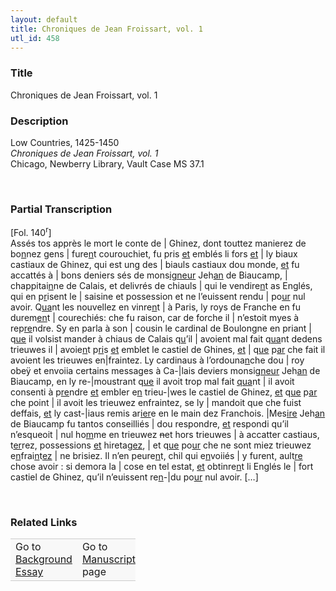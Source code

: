 ```yaml
---  
layout: default  
title: Chroniques de Jean Froissart, vol. 1  
utl_id: 458
---
```


### Title

Chroniques de Jean Froissart, vol. 1

### Description

<p>Low Countries, 1425-1450<br /><em>Chroniques de Jean Froissart, vol. 1</em><br />
Chicago, Newberry Library, Vault Case MS 37.1</p>
<p> </p>


### Partial Transcription

<p>[Fol. 140<sup>r</sup>]<br />
Assés tos apprès le mort le conte de | Ghinez, dont touttez manierez de bo<u>n</u>nez gens | fure<u>n</u>t courouchiet, fu pris <u>et</u> emblés li fors <u>et</u> | ly biaux castiaux de Ghinez, qui est ung des | biauls castiaux dou monde, <u>et</u> fu accattés à | bons deniers sés de mons<u>igneur</u> Jeh<u>an</u> de Biaucamp, | chappitai<u>n</u>ne de Calais, et delivrés de chiauls | qui le vendire<u>n</u>t as Englés, qui en p<u>r</u>isent le | saisine et possession et ne l’euissent rendu | po<u>ur</u> nul avoir. Q<u>ua</u>nt les nouvellez en vinre<u>n</u>t | à Paris, ly roys de Franche en fu durem<u>en</u>t | courechiés: che fu raison, car de forche il | n’estoit myes à rep<u>re</u>ndre. Sy en parla à son | cousin le cardinal de Boulongne en priant | q<u>ue</u> il volsist mander à chiaus de Calais q<u>u</u>’il | avoient mal fait q<u>ua</u>nt dedens trieuwes il | avoie<u>n</u>t p<u>ri</u>s <u>et</u> emblet le castiel de Ghines, <u>et</u> | q<u>ue</u> p<u>ar</u> che fait il avoient les trieuwes en|fraintez. Ly cardinaus à l’ordouna<u>n</u>che dou | roy obeÿ et envoiia certains messages à Ca-|lais deviers monsi<u>gneur</u> Jeh<u>an</u> de Biaucamp, en ly re-|moustrant q<u>ue</u> il avoit trop mal fait <u>qua</u>nt | il avoit consenti à p<u>re</u>ndre <u>et</u> embler e<u>n</u> trieu-|wes le castiel de Ghinez, <u>et</u> q<u>ue</u> p<u>ar </u>che point | il avoit les trieuwez enfraintez, se ly | mandoit que che fuist deffais, <u>et</u> ly cast-|iaus remis ar<u>ier</u>e en le main dez Franchois. |Mes<u>ire</u> Jeh<u>an</u> de Biaucamp fu tantos conseilliés | dou respondre, <u>et</u> respondi qu’il n’esqueoit | nul ho<u>m</u>me en trieuwez <s>n</s>et hors trieuwes | à accatter castiaus, t<u>er</u>rez, possessions <u>et</u> hiretag<u>ez</u>, | et q<u>ue</u> po<u>ur</u> che ne sont miez trieuwez e<u>n</u>frai<u>n</u>t<u>ez</u> | ne brisiez. Il n’en peure<u>n</u>t, chil qui e<u>n</u>voiiés | y furent, ault<u>re</u> chose avoir : si demora la | cose en tel estat, <u>et</u> obtinre<u>n</u>t li Englés le | fort castiel de Ghinez, qu’il n’euissent re<u>n</u>-|du po<u>ur</u> nul avoir. […]</p>
<p> </p>


### Related Links

<table border="0.5" cellpadding="1" cellspacing="1" style="width: 200px; background-color:#F8F8F8;">
    <tbody style="border-color:#ccc">
        <tr style="border-color:#ccc">
            <td>Go to <a href="https://centerfordigitalhumanities.github.io/Newberry-French-paleography/essay/458" target="_blank">Background Essay</a></td>
            <td>Go to <a href="https://centerfordigitalhumanities.github.io/Newberry-French-paleography/www/record.html?id=458" target="_blank">Manuscript</a> page</td>
        </tr>
    </tbody>
</table>
